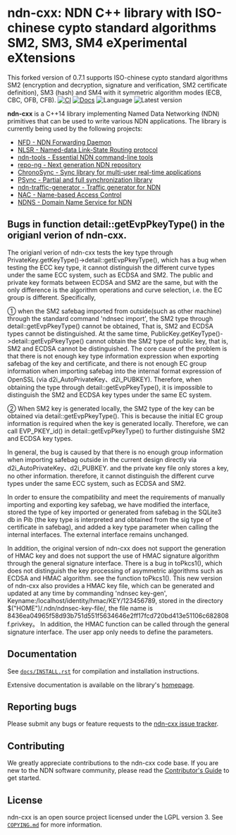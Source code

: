 # ndn-cxx: NDN C++ library with ISO-chinese cypto standard algorithms SM2, SM3, SM4 eXperimental eXtensions

This forked version of 0.7.1 supports ISO-chinese cypto standard algorithms SM2 (encryption and decryption, signature and verification, SM2 certificate definition),
SM3 (hash) and SM4 with it symmetric algorithm modes (ECB, CBC, OFB, CFB).
[![CI](https://github.com/named-data/ndn-cxx/actions/workflows/ci.yml/badge.svg)](https://github.com/named-data/ndn-cxx/actions/workflows/ci.yml)
[![Docs](https://github.com/named-data/ndn-cxx/actions/workflows/docs.yml/badge.svg)](https://github.com/named-data/ndn-cxx/actions/workflows/docs.yml)
![Language](https://img.shields.io/badge/C%2B%2B-14-blue)
![Latest version](https://img.shields.io/github/v/tag/named-data/ndn-cxx?label=Latest%20version)


**ndn-cxx** is a C++14 library implementing Named Data Networking (NDN) primitives
that can be used to write various NDN applications. The library is currently being
used by the following projects:

* [NFD - NDN Forwarding Daemon](https://github.com/named-data/NFD)
* [NLSR - Named-data Link-State Routing protocol](https://github.com/named-data/NLSR)
* [ndn-tools - Essential NDN command-line tools](https://github.com/named-data/ndn-tools)
* [repo-ng - Next generation NDN repository](https://github.com/named-data/repo-ng)
* [ChronoSync - Sync library for multi-user real-time applications](https://github.com/named-data/ChronoSync)
* [PSync - Partial and full synchronization library](https://github.com/named-data/PSync)
* [ndn-traffic-generator - Traffic generator for NDN](https://github.com/named-data/ndn-traffic-generator)
* [NAC - Name-based Access Control](https://github.com/named-data/name-based-access-control)
* [NDNS - Domain Name Service for NDN](https://github.com/named-data/ndns)

## Bugs in function detail::getEvpPkeyType() in the origianl verion of ndn-cxx.

The origianl verion of ndn-cxx tests the key type through PrivateKey.getKeyType()->detail::getEvpPkeyType(), which 
has a bug when testing the ECC key type, it cannot distinguish the different curve types under the same ECC system, such as ECDSA and SM2. 
The public and private key formats between ECDSA and SM2 are the same, but with the only difference is the algorithm operations and curve selection, 
i.e. the EC group is different. Specifically, 

① when the SM2 safebag imported from outside(such as other machine) through the standard command 'ndnsec import',
the SM2 type through detail::getEvpPkeyType() cannot be obtained, That is, SM2 and ECDSA types cannot be distinguished. 
At the same time, PublicKey.getKeyType()->detail::getEvpPkeyType() cannot obtain the SM2 type of public key, that is, SM2 and ECDSA cannot be distinguished. 
The core cause of the problem is that there is not enough key type information expression when exporting safebag of the key and certificate, 
and there is not enough EC group information when importing safebag into the internal format expression of OpenSSL (via d2i_AutoPrivateKey、d2i_PUBKEY). 
Therefore, when obtaining the type through detail::getEvpPkeyType(), it is impossible to distinguish the SM2 and ECDSA key types under the same EC system.

② When SM2 key is generated locally, the SM2 type of the key can be obtained via detail::getEvpPkeyType(). 
This is because the initial EC group information is required when the key is generated locally. Therefore, we can call EVP_PKEY_id() in detail::getEvpPkeyType() to further distinguishe SM2 and ECDSA key types.

In general, the bug is caused by that there is no enough group information when importing safebag outside in the current design directly via d2i_AutoPrivateKey、d2i_PUBKEY.
and the private key file only stores a key, no other information. therefore, it cannot distinguish the different curve types under the same ECC system, such as ECDSA and SM2.

In order to ensure the compatibility and meet the requirements of manually importing and exporting key safebag,
we have modified the interface, stored the type of key imported or generated from safebag in the SQLite3 db in Pib 
(the key type is interpreted and obtained from the sig type of certificate in safebag), 
and added a key type parameter when calling the internal interfaces. The external interface remains unchanged.

In addition, the original version of ndn-cxx does not support the generation of HMAC key and does not support the use of HMAC signature algorithm 
through the general signature interface. There is a bug in toPkcs1(), which does not distinguish 
the key processing of asymmetric algorithms such as ECDSA and HMAC algorithm. see the function toPkcs1(). 
This new version of ndn-cxx also provides a HMAC key file, which can be generated and updated at any time by commanding 'ndnsec key-gen', 
Keyname:/localhost/identity/hmac/KEY/123456789, stored in the directory $("HOME")/.ndn/ndnsec-key-file/, 
the file name is 8436ea04965f58d93b751d551f5634646e2ff17fcd720bd413e51106c682808f.privkey。 
In addition, the HMAC function can be called through the general signature interface. The user app only needs to define the parameters.


## Documentation

See [`docs/INSTALL.rst`](docs/INSTALL.rst) for compilation and installation instructions.

Extensive documentation is available on the library's [homepage](https://named-data.net/doc/ndn-cxx/).

## Reporting bugs

Please submit any bugs or feature requests to the
[ndn-cxx issue tracker](https://redmine.named-data.net/projects/ndn-cxx/issues).

## Contributing

We greatly appreciate contributions to the ndn-cxx code base.
If you are new to the NDN software community, please read the
[Contributor's Guide](https://github.com/named-data/.github/blob/master/CONTRIBUTING.md)
to get started.

## License

ndn-cxx is an open source project licensed under the LGPL version 3.
See [`COPYING.md`](COPYING.md) for more information.
